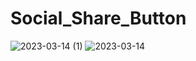 # Social_Share_Button
 
![2023-03-14 (1)](https://user-images.githubusercontent.com/111579457/225015860-8f96f556-1367-4713-ba3a-decfd0dbe39a.png)
![2023-03-14](https://user-images.githubusercontent.com/111579457/225015867-b7ec0243-b7d6-4d95-b7d8-079cc7587fed.png)
